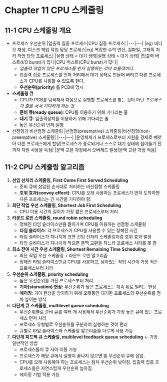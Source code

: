 # Chapter 11 CPU 스케줄링

## 11-1 CPU 스케줄링 개요

- 프로세스 우선순위
  |입출력 집중 프로세스|CPU 집중 프로세스|
  |---|---|
  |eg) 비디오 재생, 디스크 백업 작업 담당 프로세스|eg) 복잡한 수학 연산, 컴파일, 그래픽 처리 작업 담당 프로세스|
  |실행 상태 < 대기 생태|실행 상태 > 대기 상태|
  |입출력 버스트(I/O burst)가 많다|CPU 버스트(CPU burst)가 많다|
  - *입출력 작업이 많은 프로세스를 먼저 실행하는 것이 효율적이다*. 
  - 입출력 집중 프로세스를 먼저 처리해서 대기 상태로 만들어 버리고 다른 프로세스가 CPU를 사용할 수 있도록 한다.
  - **우선순위(priority)** 를 PCB에 명시
- **스케줄링 큐**
  - CPU가 PCB를 탐색해서 다음으로 실행할 프로세스를 찾는 것이 아닌 *프로세스가 줄을 서서 기다리게 하는 것*
  - **준비 큐(ready queue)**: CPU를 이용하기 위해 기다리는 줄
  - **대기 큐**: 입출력장치를 이용하기 위해 기다리는 줄
  - 높은 우선순위 먼저 실행
- 선점형과 비선점형 스케줄링
    |선점형(preemptive) 스케줄링|비선점형(non-preemptive) 스케줄링|
    |---|---|
    |운영체제가 프로세스로부터 자원을 강제로 빼앗아 다른 프로세스에게 할당|프로세스가 종료되거나 스스로 대기 상태에 접어들기 전까지 자원 사용을 독점|
    |문맥 교환 과정에서 오버헤드 발생|문맥 교환 과정 적음|
  

## 11-2 CPU 스케줄링 알고리즘

1. **선입 선처리 스케줄링, First Come First Served Scheduling**
    - 준비 큐에 삽입된 순서대로 처리하는 비선점형 스케줄링
    - **호위 효과(convoy effect)**: CPU를 오래 사용하는 프로세스가 먼저 도착하면 다른 프로세스는 긴 시간을 기다려야 함.
2. **최단 작업 우선 스케줄링, Shortest Job First Scheduling**
   - CPU 이용 시간의 길이가 가장 짧은 프로세스부터 처리
3. **라운드 로빈 스케줄링, round robin scheduling**
    - 정해진 타임 슬라이스만큼 돌아가며 CPU를 이용하는 선점형 스케줄링
    - **타임 슬라이스**: 각 프로세스가 CPU를 사용할 수 있는 정해진 시간
    - 타임 슬라이스가 지나치게 크면 선입 선처리 스케줄링처럼 호위 효과 발생
    - 타임 슬라이스가 지나치게 작으면 문맥 교환을 하느라 프로세스 처리를 못 함
5. **최소 잔여 시간 우선 스케줄링, Shortest Remaining Time Scheduling**
   - 최단 작업 우선 스케줄링 + 라운드 로빈 알고리즘
   - 정해진 타임 슬라이스만큼 CPU를 사옹하고, 남아있는 작업 시간이 가장 적은 프로세스부터 처리
6. **우선순위 스케줄링, priority scheduling**
   - 높은 우선순위를 가진 프로세스부터 처리
   - **기아(starvation) 현상**: 우선순위가 낮은 프로세스는 계속 뒤로 밀리는 현상
   - **에이징**: 기아 현상을 방지하기 위해 오랫동안 대기한 프로세스의 우선순위를 점차 높이는 방식
7. **다단계 큐 스케줄링, multilevel queue scheduling**
   - 우선순위별로 준비 큐를 여러 개 사용해서 우선순위가 가장 높은 큐에 있는 프로세스 먼저 처리
   - 프로세스 유형별로 우선순위를 구분하여 실행하는 것이 편리
   - 큐별로 타임 슬라이스와 스케줄링 알고리즘을 다르게 사용 가능
8. **다단계 피드백 큐 스케줄링, multilevel feedback queue scheduling** &larr; 가장 일반적인 방법
   - 프로세스들이 큐 사이 이동 가능
   - 프로세스가 해당 큐에서 실행이 끝나지 않으면 밑 우선순위 큐에 삽입.
   - CPU를 오래 사용해야 하는 프로세스는 점차 우선순위 낮아짐. 입출력 집중 프로세스들은 자연스럽게 우선순위 높아짐. 
   - 에이징 기법 적용 가능
